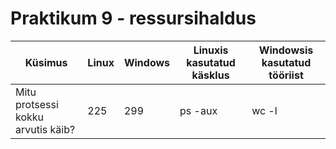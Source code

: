 # Praktikum 9 - ressursihaldus
| Küsimus | Linux | Windows | Linuxis kasutatud käsklus | Windowsis kasutatud tööriist |
| --- | --- | --- | --- | --- |
| Mitu protsessi kokku arvutis käib? | 225 | 299 | ps -aux|wc -l | Task Manager -> Performance |
